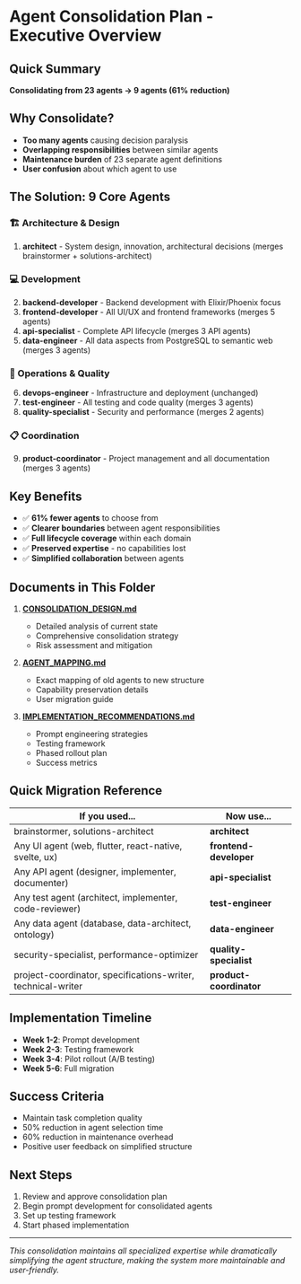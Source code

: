 # Agent Consolidation Plan - Executive Overview

## Quick Summary
**Consolidating from 23 agents → 9 agents (61% reduction)**

## Why Consolidate?
- **Too many agents** causing decision paralysis
- **Overlapping responsibilities** between similar agents  
- **Maintenance burden** of 23 separate agent definitions
- **User confusion** about which agent to use

## The Solution: 9 Core Agents

### 🏗️ Architecture & Design
1. **architect** - System design, innovation, architectural decisions (merges brainstormer + solutions-architect)

### 💻 Development
2. **backend-developer** - Backend development with Elixir/Phoenix focus
3. **frontend-developer** - All UI/UX and frontend frameworks (merges 5 agents)
4. **api-specialist** - Complete API lifecycle (merges 3 API agents)
5. **data-engineer** - All data aspects from PostgreSQL to semantic web (merges 3 agents)

### 🔧 Operations & Quality
6. **devops-engineer** - Infrastructure and deployment (unchanged)
7. **test-engineer** - All testing and code quality (merges 3 agents)
8. **quality-specialist** - Security and performance (merges 2 agents)

### 📋 Coordination
9. **product-coordinator** - Project management and all documentation (merges 3 agents)

## Key Benefits
- ✅ **61% fewer agents** to choose from
- ✅ **Clearer boundaries** between agent responsibilities
- ✅ **Full lifecycle coverage** within each domain
- ✅ **Preserved expertise** - no capabilities lost
- ✅ **Simplified collaboration** between agents

## Documents in This Folder

1. **[CONSOLIDATION_DESIGN.md](CONSOLIDATION_DESIGN.md)**
   - Detailed analysis of current state
   - Comprehensive consolidation strategy
   - Risk assessment and mitigation

2. **[AGENT_MAPPING.md](AGENT_MAPPING.md)**
   - Exact mapping of old agents to new structure
   - Capability preservation details
   - User migration guide

3. **[IMPLEMENTATION_RECOMMENDATIONS.md](IMPLEMENTATION_RECOMMENDATIONS.md)**
   - Prompt engineering strategies
   - Testing framework
   - Phased rollout plan
   - Success metrics

## Quick Migration Reference

| If you used... | Now use... |
|---------------|------------|
| brainstormer, solutions-architect | **architect** |
| Any UI agent (web, flutter, react-native, svelte, ux) | **frontend-developer** |
| Any API agent (designer, implementer, documenter) | **api-specialist** |
| Any test agent (architect, implementer, code-reviewer) | **test-engineer** |
| Any data agent (database, data-architect, ontology) | **data-engineer** |
| security-specialist, performance-optimizer | **quality-specialist** |
| project-coordinator, specifications-writer, technical-writer | **product-coordinator** |

## Implementation Timeline
- **Week 1-2**: Prompt development
- **Week 2-3**: Testing framework
- **Week 3-4**: Pilot rollout (A/B testing)
- **Week 5-6**: Full migration

## Success Criteria
- Maintain task completion quality
- 50% reduction in agent selection time
- 60% reduction in maintenance overhead
- Positive user feedback on simplified structure

## Next Steps
1. Review and approve consolidation plan
2. Begin prompt development for consolidated agents
3. Set up testing framework
4. Start phased implementation

---

*This consolidation maintains all specialized expertise while dramatically simplifying the agent structure, making the system more maintainable and user-friendly.*